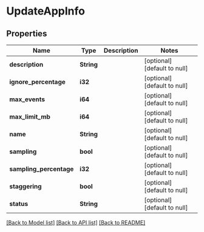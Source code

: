 # UpdateAppInfo

## Properties
| Name                    | Type       | Description | Notes                        |
| ----------------------- | ---------- | ----------- | ---------------------------- |
| **description**         | **String** |             | [optional] [default to null] |
| **ignore_percentage**   | **i32**    |             | [optional] [default to null] |
| **max_events**          | **i64**    |             | [optional] [default to null] |
| **max_limit_mb**        | **i64**    |             | [optional] [default to null] |
| **name**                | **String** |             | [optional] [default to null] |
| **sampling**            | **bool**   |             | [optional] [default to null] |
| **sampling_percentage** | **i32**    |             | [optional] [default to null] |
| **staggering**          | **bool**   |             | [optional] [default to null] |
| **status**              | **String** |             | [optional] [default to null] |

[[Back to Model list]](../README.md#documentation-for-models) [[Back to API list]](../README.md#documentation-for-api-endpoints) [[Back to README]](../README.md)
